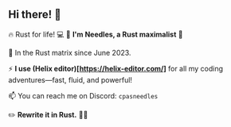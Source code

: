 ## Hi there! 👋

🔥 Rust for life! 💻
🦀 **I'm Needles, a Rust maximalist** 🚀

🌱 In the Rust matrix since June 2023.

⚡ **I use (Helix editor)[https://helix-editor.com/]** for all my coding adventures—fast, fluid, and powerful!

📫 You can reach me on Discord: `cpasneedles`

✏️ **Rewrite it in Rust.** 🦀🔥
